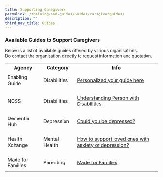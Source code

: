 ```yaml
---
title: Supporting Caregivers
permalink: /training-and-guides/Guides/caregiverguides/
description: ""
third_nav_title: Guides
---
```

### Available Guides to Support Caregivers
Below is a list of available guides offered by various organisations.<br>Do contact the organization directly to request information and quotation.

<div class="horizontal-scroll"><table width="100%">

  <tbody><tr>
    <th>Agency</th>
    <th>Category</th>
    <th>Info</th>
  </tr>

  <tr>
    <td>Enabling Guide</td>
    <td>Disabilities</td>
    <td>
			
[Personalized your guide here](https://www.enablingguide.sg/my-guide)
			
</td>
  </tr>
  <tr>
    <td>NCSS</td>
    <td>Disabilities</td>
    <td>
			
[Understanding Person with Disabilities](https://www.ncss.gov.sg/docs/default-source/ncss-publications-doc/pdfdocument/understanding-persons-with-disabilities-removing-barriers-pdf.pdf)
			
</td>
  </tr>

<tr>
    <td>Dementia Hub</td>
    <td>Depression</td>
    <td>
			
[Could you be depressed?](https://beta.mountelizabeth.com.sg/healthplus/article/dealing-with-depression)
			
</td>
  </tr>		
		
<tr>
    <td>Health Xchange</td>
    <td>Mental Health</td>
    <td>
			
[How to support loved ones with anxiety or depression?](https://www.healthxchange.sg/wellness/mental-health/managing-anxiety-depression-creating-positive-environment)
			
</td>
  </tr>		
		
<tr>
    <td>Made for Families</td>
    <td>Parenting</td>
    <td>
			
[Made for Families](https://www.madeforfamilies.gov.sg/home)
			
</td>
  </tr>				
</tbody></table></div>
